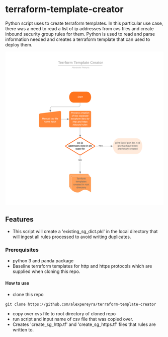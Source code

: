 # terraform-template-creator

Python script uses to create terraform templates. In this particular use case, there was a need to read a list of ip addresses from cvs files and create inbound security group rules for them. Python is used to read and parse information needed and creates a terraform template that can used to deploy them.

![terraform-template-creator Diagram](images/terraform-template-creator.png)

## Features

- This script will create a 'existing_sg_dict.pkl' in the local directory that will ingest all rules processed to avoid writing duplicates.

### Prerequisites

- python 3 and panda package
- Baseline terraform templates for http and https protocols which are supplied when cloning this repo.

#### How to use

- clone this repo
```
git clone https://github.com/alexpereyra/terraform-template-creator
```

- copy over cvs file to root directory of cloned repo
- run script and input name of csv file that was copied over.
- Creates 'create_sg_http.tf' and 'create_sg_https.tf' files that rules are written to.
